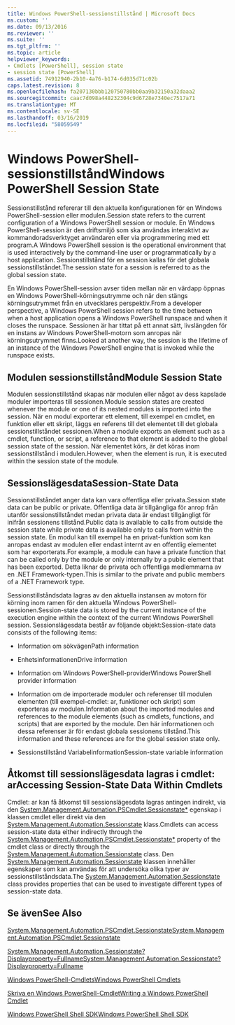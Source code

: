 ```yaml
---
title: Windows PowerShell-sessionstillstånd | Microsoft Docs
ms.custom: ''
ms.date: 09/13/2016
ms.reviewer: ''
ms.suite: ''
ms.tgt_pltfrm: ''
ms.topic: article
helpviewer_keywords:
- Cmdlets [PowerShell], session state
- session state [PowerShell]
ms.assetid: 74912940-2b10-4a76-b174-6d035d71c02b
caps.latest.revision: 8
ms.openlocfilehash: fa207130bbb120750780bb0aa9b32150a32daaa2
ms.sourcegitcommit: caac7d098a448232304c9d6728e7340ec7517a71
ms.translationtype: MT
ms.contentlocale: sv-SE
ms.lasthandoff: 03/16/2019
ms.locfileid: "58059549"
---
```

# <a name="windows-powershell-session-state"></a><span data-ttu-id="1d1c6-102">Windows PowerShell-sessionstillstånd</span><span class="sxs-lookup"><span data-stu-id="1d1c6-102">Windows PowerShell Session State</span></span>

<span data-ttu-id="1d1c6-103">Sessionstillstånd refererar till den aktuella konfigurationen för en Windows PowerShell-session eller modulen.</span><span class="sxs-lookup"><span data-stu-id="1d1c6-103">Session state refers to the current configuration of a Windows PowerShell session or module.</span></span> <span data-ttu-id="1d1c6-104">En Windows PowerShell-session är den driftsmiljö som ska användas interaktivt av kommandoradsverktyget användaren eller via programmering med ett program.</span><span class="sxs-lookup"><span data-stu-id="1d1c6-104">A Windows PowerShell session is the operational environment that is used interactively by the command-line user or programmatically by a host application.</span></span> <span data-ttu-id="1d1c6-105">Sessionstillstånd för en session kallas för det globala sessionstillståndet.</span><span class="sxs-lookup"><span data-stu-id="1d1c6-105">The session state for a session is referred to as the global session state.</span></span>

<span data-ttu-id="1d1c6-106">En Windows PowerShell-session avser tiden mellan när en värdapp öppnas en Windows PowerShell-körningsutrymme och när den stängs körningsutrymmet från en utvecklares perspektiv.</span><span class="sxs-lookup"><span data-stu-id="1d1c6-106">From a developer perspective, a Windows PowerShell session refers to the time between when a host application opens a Windows PowerShell runspace and when it closes the runspace.</span></span> <span data-ttu-id="1d1c6-107">Sessionen är har tittat på ett annat sätt, livslängden för en instans av Windows PowerShell-motorn som anropas när körningsutrymmet finns.</span><span class="sxs-lookup"><span data-stu-id="1d1c6-107">Looked at another way, the session is the lifetime of an instance of the Windows PowerShell engine that is invoked while the runspace exists.</span></span>

## <a name="module-session-state"></a><span data-ttu-id="1d1c6-108">Modulen sessionstillstånd</span><span class="sxs-lookup"><span data-stu-id="1d1c6-108">Module Session State</span></span>

<span data-ttu-id="1d1c6-109">Modulen sessionstillstånd skapas när modulen eller något av dess kapslade moduler importeras till sessionen.</span><span class="sxs-lookup"><span data-stu-id="1d1c6-109">Module session states are created whenever the module or one of its nested modules is imported into the session.</span></span> <span data-ttu-id="1d1c6-110">När en modul exporterar ett element, till exempel en cmdlet, en funktion eller ett skript, läggs en referens till det elementet till det globala sessionstillståndet sessionen.</span><span class="sxs-lookup"><span data-stu-id="1d1c6-110">When a module exports an element such as a cmdlet, function, or script, a reference to that element is added to the global session state of the session.</span></span> <span data-ttu-id="1d1c6-111">När elementet körs, är det köras inom sessionstillstånd i modulen.</span><span class="sxs-lookup"><span data-stu-id="1d1c6-111">However, when the element is run, it is executed within the session state of the module.</span></span>

## <a name="session-state-data"></a><span data-ttu-id="1d1c6-112">Sessionslägesdata</span><span class="sxs-lookup"><span data-stu-id="1d1c6-112">Session-State Data</span></span>

<span data-ttu-id="1d1c6-113">Sessionstillståndet anger data kan vara offentliga eller privata.</span><span class="sxs-lookup"><span data-stu-id="1d1c6-113">Session state data can be public or private.</span></span> <span data-ttu-id="1d1c6-114">Offentliga data är tillgängliga för anrop från utanför sessionstillståndet medan privata data är endast tillgängligt för inifrån sessionens tillstånd.</span><span class="sxs-lookup"><span data-stu-id="1d1c6-114">Public data is available to calls from outside the session state while private data is available only to calls from within the session state.</span></span> <span data-ttu-id="1d1c6-115">En modul kan till exempel ha en privat-funktion som kan anropas endast av modulen eller endast internt av en offentlig elementet som har exporterats.</span><span class="sxs-lookup"><span data-stu-id="1d1c6-115">For example, a module can have a private function that can be called only by the module or only internally by a public element that has been exported.</span></span> <span data-ttu-id="1d1c6-116">Detta liknar de privata och offentliga medlemmarna av en .NET Framework-typen.</span><span class="sxs-lookup"><span data-stu-id="1d1c6-116">This is similar to the private and public members of a .NET Framework type.</span></span>

<span data-ttu-id="1d1c6-117">Sessionstillståndsdata lagras av den aktuella instansen av motorn för körning inom ramen för den aktuella Windows PowerShell-sessionen.</span><span class="sxs-lookup"><span data-stu-id="1d1c6-117">Session-state data is stored by the current instance of the execution engine within the context of the current Windows PowerShell session.</span></span> <span data-ttu-id="1d1c6-118">Sessionslägesdata består av följande objekt:</span><span class="sxs-lookup"><span data-stu-id="1d1c6-118">Session-state data consists of the following items:</span></span>

- <span data-ttu-id="1d1c6-119">Information om sökvägen</span><span class="sxs-lookup"><span data-stu-id="1d1c6-119">Path information</span></span>

- <span data-ttu-id="1d1c6-120">Enhetsinformationen</span><span class="sxs-lookup"><span data-stu-id="1d1c6-120">Drive information</span></span>

- <span data-ttu-id="1d1c6-121">Information om Windows PowerShell-provider</span><span class="sxs-lookup"><span data-stu-id="1d1c6-121">Windows PowerShell provider information</span></span>

- <span data-ttu-id="1d1c6-122">Information om de importerade moduler och referenser till modulen elementen (till exempel-cmdlet: ar, funktioner och skript) som exporteras av modulen.</span><span class="sxs-lookup"><span data-stu-id="1d1c6-122">Information about the imported modules and references to the module elements (such as cmdlets, functions, and scripts) that are exported by the module.</span></span> <span data-ttu-id="1d1c6-123">Den här informationen och dessa referenser är för endast globala sessionens tillstånd.</span><span class="sxs-lookup"><span data-stu-id="1d1c6-123">This information and these references are for the global session state only.</span></span>

- <span data-ttu-id="1d1c6-124">Sessionstillstånd Variabelinformation</span><span class="sxs-lookup"><span data-stu-id="1d1c6-124">Session-state variable information</span></span>

## <a name="accessing-session-state-data-within-cmdlets"></a><span data-ttu-id="1d1c6-125">Åtkomst till sessionslägesdata lagras i cmdlet: ar</span><span class="sxs-lookup"><span data-stu-id="1d1c6-125">Accessing Session-State Data Within Cmdlets</span></span>

<span data-ttu-id="1d1c6-126">Cmdlet: ar kan få åtkomst till sessionslägesdata lagras antingen indirekt, via den [System.Management.Automation.PSCmdlet.Sessionstate\*](/dotnet/api/System.Management.Automation.PSCmdlet.SessionState) egenskap i klassen cmdlet eller direkt via den [ System.Management.Automation.Sessionstate](/dotnet/api/System.Management.Automation.SessionState) klass.</span><span class="sxs-lookup"><span data-stu-id="1d1c6-126">Cmdlets can access session-state data either indirectly through the [System.Management.Automation.PSCmdlet.Sessionstate\*](/dotnet/api/System.Management.Automation.PSCmdlet.SessionState) property of the cmdlet class or directly through the [System.Management.Automation.Sessionstate](/dotnet/api/System.Management.Automation.SessionState) class.</span></span> <span data-ttu-id="1d1c6-127">Den [System.Management.Automation.Sessionstate](/dotnet/api/System.Management.Automation.SessionState) klassen innehåller egenskaper som kan användas för att undersöka olika typer av sessionstillståndsdata.</span><span class="sxs-lookup"><span data-stu-id="1d1c6-127">The [System.Management.Automation.Sessionstate](/dotnet/api/System.Management.Automation.SessionState) class provides properties that can be used to investigate different types of session-state data.</span></span>

## <a name="see-also"></a><span data-ttu-id="1d1c6-128">Se även</span><span class="sxs-lookup"><span data-stu-id="1d1c6-128">See Also</span></span>

[<span data-ttu-id="1d1c6-129">System.Management.Automation.PSCmdlet.Sessionstate</span><span class="sxs-lookup"><span data-stu-id="1d1c6-129">System.Management.Automation.PSCmdlet.Sessionstate</span></span>](/dotnet/api/System.Management.Automation.PSCmdlet.SessionState)

[<span data-ttu-id="1d1c6-130">System.Management.Automation.Sessionstate?Displayproperty=Fullname</span><span class="sxs-lookup"><span data-stu-id="1d1c6-130">System.Management.Automation.Sessionstate?Displayproperty=Fullname</span></span>](/dotnet/api/System.Management.Automation.SessionState)

[<span data-ttu-id="1d1c6-131">Windows PowerShell-Cmdlets</span><span class="sxs-lookup"><span data-stu-id="1d1c6-131">Windows PowerShell Cmdlets</span></span>](./cmdlet-overview.md)

[<span data-ttu-id="1d1c6-132">Skriva en Windows PowerShell-Cmdlet</span><span class="sxs-lookup"><span data-stu-id="1d1c6-132">Writing a Windows PowerShell Cmdlet</span></span>](./writing-a-windows-powershell-cmdlet.md)

[<span data-ttu-id="1d1c6-133">Windows PowerShell Shell SDK</span><span class="sxs-lookup"><span data-stu-id="1d1c6-133">Windows PowerShell Shell SDK</span></span>](../windows-powershell-reference.md)
